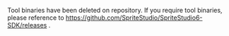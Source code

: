 Tool binaries have been deleted on repository.
If you require tool binaries, please reference to https://github.com/SpriteStudio/SpriteStudio6-SDK/releases .